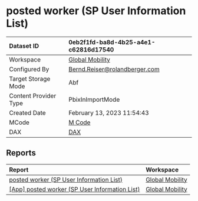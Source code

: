 



# posted worker (SP User Information List)

|Dataset ID|0eb2f1fd-ba8d-4b25-a4e1-c62816d17540|
| :--- | :--- |
|Workspace|[Global Mobility](../Workspaces/Global-Mobility.md)|
|Configured By|Bernd.Reiser@rolandberger.com|
|Target Storage Mode|Abf|
|Content Provider Type|PbixInImportMode|
|Created Date|February 13, 2023 11:54:43|
|MCode|[M Code](./posted-worker-(SP-User-Information-List)/mcode.md)|
|DAX|[DAX](./posted-worker-(SP-User-Information-List)/dax.md)|

## Reports

|Report|Workspace|
| :--- | :--- |
|[posted worker (SP User Information List)](../Reports/posted-worker-(SP-User-Information-List).md)|[Global Mobility](../Workspaces/Global-Mobility.md)|
|[[App] posted worker (SP User Information List)](../Reports/[App]-posted-worker-(SP-User-Information-List).md)|[Global Mobility](../Workspaces/Global-Mobility.md)|
